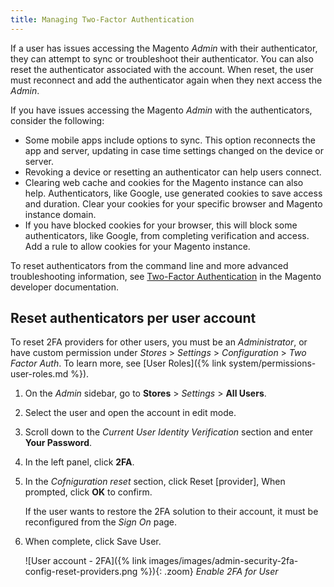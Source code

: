 ```yaml
---
title: Managing Two-Factor Authentication
---
```


If a user has issues accessing the Magento _Admin_ with their authenticator, they can attempt to sync or troubleshoot their authenticator. You can also reset the authenticator associated with the account. When reset, the user must reconnect and add the authenticator again when they next access the _Admin_.

If you have issues accessing the Magento _Admin_ with the authenticators, consider the following:

- Some mobile apps include options to sync. This option reconnects the app and server, updating in case time settings changed on the device or server.
- Revoking a device or resetting an authenticator can help users connect.
- Clearing web cache and cookies for the Magento instance can also help. Authenticators, like Google, use generated cookies to save access and duration. Clear your cookies for your specific browser and Magento instance domain.
- If you have blocked cookies for your browser, this will block some authenticators, like Google, from completing verification and access. Add a rule to allow cookies for your Magento instance.

To reset authenticators from the command line and more advanced troubleshooting information, see [Two-Factor Authentication][1] in the Magento developer documentation.

## Reset authenticators per user account

To reset 2FA providers for other users, you must be an _Administrator_, or have custom permission under _Stores_ > _Settings_ > _Configuration_ > _Two Factor Auth_. To learn more, see [User Roles]({% link system/permissions-user-roles.md %}).

1. On the _Admin_ sidebar, go to **Stores** > _Settings_ > **All Users**.

1. Select the user and open the account in edit mode.

1. Scroll down to the _Current User Identity Verification_ section and enter **Your Password**.

1. In the left panel, click **2FA**.

1. In the _Cofniguration reset_ section, click <span class="btn">Reset [provider]</span>, When prompted, click **OK** to confirm.

   If the user wants to restore the 2FA solution to their account, it must be reconfigured from the _Sign On_ page.

1. When complete, click <span class="btn">Save User</span>.

   ![User account - 2FA]({% link images/images/admin-security-2fa-config-reset-providers.png %}){: .zoom}
   _Enable 2FA for User_

[1]: https://devdocs.magento.com/guides/v2.4/security/two-factor-authentication.html
